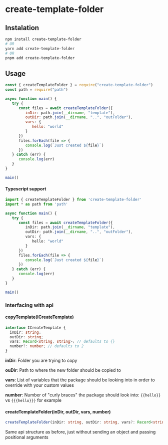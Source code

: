 # create-template-folder

## Instalation

```sh
npm install create-template-folder
# OR
yarn add create-template-folder
# OR
pnpm add create-template-folder
```


## Usage
```js
const { createTemplateFolder } = require("create-template-folder")
const path = require("path")

async function main() {
   try {
      const files = await createTemplateFolder({
         inDir: path.join(__dirname, "template"),
         outDir: path.join(__dirname, "..", "outFolder"),
         vars: {
            hello: "world"
         }
      })
      files.forEach(file => {
         console.log(`Just created ${file}`)
      })
   } catch (err) {
      console.log(err)
   }
}

main()
```

#### Typescript support
```ts
import { createTemplateFolder } from 'create-template-folder'
import * as path from 'path'

async function main() {
   try {
      const files = await createTemplateFolder({
         inDir: path.join(__dirname, "template"),
         outDir: path.join(__dirname, "..", "outFolder"),
         vars: {
            hello: "world"
         }
      })
      files.forEach(file => {
         console.log(`Just created ${file}`)
      })
   } catch (err) {
      console.log(err)
   }
}

main()
```

### Interfacing with api
#### copyTemplate(ICreateTemplate)

```ts
interface ICreateTemplate {
  inDir: string;
  outDir: string;
  vars: Record<string, string>; // defaults to {}
  number?: number; // defaults to 2
}
```
**inDir**: Folder you are trying to copy

**ouDir**: Path to where the new folder should be copied to

**vars**: List of variables that the package should be looking into in order to override with your custom values

**number**: Number of "curly braces" the package should look into: `{{hello}}` vs `{{{hello}}}` for example


#### createTemplateFolder(inDir, outDir, vars, number)
```ts
createTemplateFolder(inDir: string, outDir: string, vars?: Record<string, string>,  number?: number) {}
```

Same api structure as before, just without sending an object and passing positional arguments